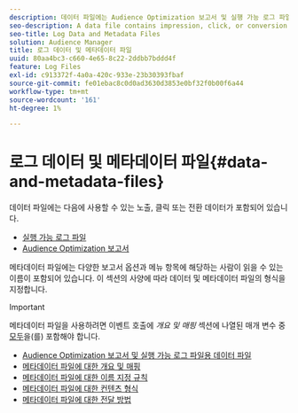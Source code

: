 ```yaml
---
description: 데이터 파일에는 Audience Optimization 보고서 및 실행 가능 로그 파일에 사용할 수 있는 노출, 클릭 또는 전환 데이터가 포함되어 있습니다. 메타데이터 파일에는 다양한 보고서 옵션과 메뉴 항목에 해당하는 사람이 읽을 수 있는 이름이 포함되어 있습니다. 이 섹션의 사양에 따라 데이터 및 메타데이터 파일의 형식을 지정합니다.
seo-description: A data file contains impression, click, or conversion data that you can use in the Audience Optimization reports and for Actionable Log Files. A metadata file contains human-readable names that correspond to various report options and menu items. Format your data and metadata files according to the specifications in this section.
seo-title: Log Data and Metadata Files
solution: Audience Manager
title: 로그 데이터 및 메타데이터 파일
uuid: 80aa4bc3-c660-4e65-8c22-2ddbb7bddd4f
feature: Log Files
exl-id: c913372f-4a0a-420c-933e-23b30393fbaf
source-git-commit: fe01ebac8c0d0ad3630d3853e0bf32f0b00f6a44
workflow-type: tm+mt
source-wordcount: '161'
ht-degree: 1%

---
```


# 로그 데이터 및 메타데이터 파일{#data-and-metadata-files}

데이터 파일에는 다음에 사용할 수 있는 노출, 클릭 또는 전환 데이터가 포함되어 있습니다.

* [실행 가능 로그 파일](/help/using/integration/media-data-integration/actionable-log-files.md)
* [Audience Optimization 보고서](/help/using/reporting/audience-optimization-reports/audience-optimization-reports.md)

메타데이터 파일에는 다양한 보고서 옵션과 메뉴 항목에 해당하는 사람이 읽을 수 있는 이름이 포함되어 있습니다. 이 섹션의 사양에 따라 데이터 및 메타데이터 파일의 형식을 지정합니다.

>[!IMPORTANT]
>
>메타데이터 파일을 사용하려면 이벤트 호출에 *개요 및 매핑* 섹션에 나열된 매개 변수 중 [모두](../../../reporting/audience-optimization-reports/metadata-files-intro/metadata-file-overview.md)을(를) 포함해야 합니다.

* [Audience Optimization 보고서 및 실행 가능 로그 파일용 데이터 파일](/help/using/reporting/audience-optimization-reports/metadata-files-intro/datafiles-intro.md)
* [메타데이터 파일에 대한 개요 및 매핑](/help/using/reporting/audience-optimization-reports/metadata-files-intro/metadata-file-overview.md)
* [메타데이터 파일에 대한 이름 지정 규칙](/help/using/reporting/audience-optimization-reports/metadata-files-intro/metadata-file-names.md)
* [메타데이터 파일에 대한 컨텐츠 형식](/help/using/reporting/audience-optimization-reports/metadata-files-intro/metadata-file-contents.md)
* [메타데이터 파일에 대한 전달 방법](/help/using/reporting/audience-optimization-reports/metadata-files-intro/metadata-delivery-methods.md)
